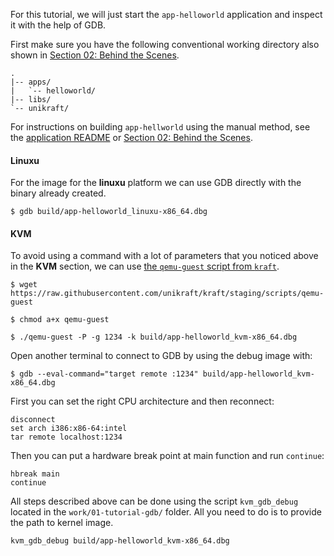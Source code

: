 For this tutorial, we will just start the `app-helloworld` application and inspect it with the help of GDB.

First make sure you have the following conventional working directory also shown in [Section 02: Behind the Scenes](../behind-scenes/#01-tutorial--reminder-building-and-running-unikraft).

```
.
|-- apps/
|   `-- helloworld/
|-- libs/
`-- unikraft/
```

For instructions on building `app-hellworld` using the manual method, see the [application README](https://github.com/unikraft/app-helloworld) or [Section 02: Behind the Scenes](../behind-scenes).

#### Linuxu

For the image for the **linuxu** platform we can use GDB directly with the binary already created.

```console
$ gdb build/app-helloworld_linuxu-x86_64.dbg
```

#### KVM

To avoid using a command with a lot of parameters that you noticed above in the **KVM** section, we can use [the `qemu-guest` script from `kraft`](https://github.com/unikraft/kraft/blob/staging/scripts/qemu-guest).

```console
$ wget https://raw.githubusercontent.com/unikraft/kraft/staging/scripts/qemu-guest

$ chmod a+x qemu-guest

$ ./qemu-guest -P -g 1234 -k build/app-helloworld_kvm-x86_64.dbg
```

Open another terminal to connect to GDB by using the debug image with:

```console
$ gdb --eval-command="target remote :1234" build/app-helloworld_kvm-x86_64.dbg
```

First you can set the right CPU architecture and then reconnect:

```console
disconnect
set arch i386:x86-64:intel
tar remote localhost:1234
```

Then you can put a hardware break point at main function and run `continue`:

```console
hbreak main
continue
```

All steps described above can be done using the script `kvm_gdb_debug` located in the `work/01-tutorial-gdb/` folder.
All you need to do is to provide the path to kernel image.

```console
kvm_gdb_debug build/app-helloworld_kvm-x86_64.dbg
```
